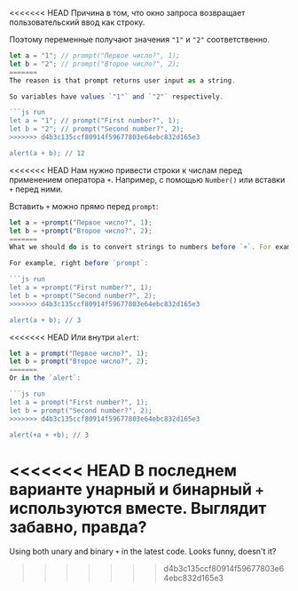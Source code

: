<<<<<<< HEAD
Причина в том, что окно запроса возвращает пользовательский ввод как строку.

Поэтому переменные получают значения `"1"` и `"2"` соответственно.

```js run
let a = "1"; // prompt("Первое число?", 1);
let b = "2"; // prompt("Второе число?", 2);
=======
The reason is that prompt returns user input as a string.

So variables have values `"1"` and `"2"` respectively.

```js run
let a = "1"; // prompt("First number?", 1);
let b = "2"; // prompt("Second number?", 2);
>>>>>>> d4b3c135ccf80914f59677803e64ebc832d165e3

alert(a + b); // 12
```

<<<<<<< HEAD
Нам нужно привести строки к числам перед применением оператора `+`. Например, с помощью `Number()` или вставки `+` перед ними.

Вставить `+` можно прямо перед `prompt`:

```js run
let a = +prompt("Первое число?", 1);
let b = +prompt("Второе число?", 2);
=======
What we should do is to convert strings to numbers before `+`. For example, using `Number()` or prepending them with `+`.

For example, right before `prompt`:

```js run
let a = +prompt("First number?", 1);
let b = +prompt("Second number?", 2);
>>>>>>> d4b3c135ccf80914f59677803e64ebc832d165e3

alert(a + b); // 3
```

<<<<<<< HEAD
Или внутри `alert`:

```js run
let a = prompt("Первое число?", 1);
let b = prompt("Второе число?", 2);
=======
Or in the `alert`:

```js run
let a = prompt("First number?", 1);
let b = prompt("Second number?", 2);
>>>>>>> d4b3c135ccf80914f59677803e64ebc832d165e3

alert(+a + +b); // 3
```

<<<<<<< HEAD
В последнем варианте унарный и бинарный `+` используются вместе. Выглядит забавно, правда?
=======
Using both unary and binary `+` in the latest code. Looks funny, doesn't it?
>>>>>>> d4b3c135ccf80914f59677803e64ebc832d165e3
